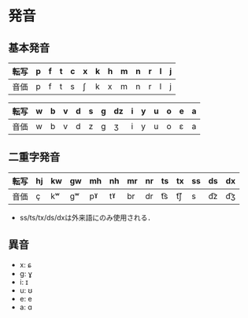 # 発音
## 基本発音
| 転写 | p | f | t | c | x | k | h | m | n | r | l | j |
|------|---|---|---|---|---|---|---|---|---|---|---|---|
| 音価 | p | f | t | s | ʃ | k | x | m | n | r | l | j |

| 転写 | w | b | v | d | s | g | dz | i | y | u | o | e | a |
|------|---|---|---|---|---|---|----|---|---|---|---|---|---|
| 音価 | w | b | v | d | z | ɡ | ʒ  | i | y | u | o | ɛ | a |

## 二重字発音
| 転写 | hj | kw | gw | mh | nh | mr | nr | ts  | tx  | ss | ds  | dx  |
|------|----|----|----|----|----|----|----|-----|-----|----|-----|-----|
| 音価 | ç  | kʷ | ɡʷ | pˠ | tˠ | br | dr | t͡s | t͡ʃ | s  | d͡z | d͡ʒ |
* ss/ts/tx/ds/dxは外来語にのみ使用される．

## 異音
* x: ɕ
* g: ɣ
* i: ɪ
* u: ʊ
* e: e
* a: ɑ
